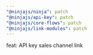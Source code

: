 ```yaml
---
"@ninjajs/ninja": patch
"@ninjajs/api-key": patch
"@ninjajs/core-flows": patch
"@ninjajs/link-modules": patch
---
```


feat:  API key sales channel link
